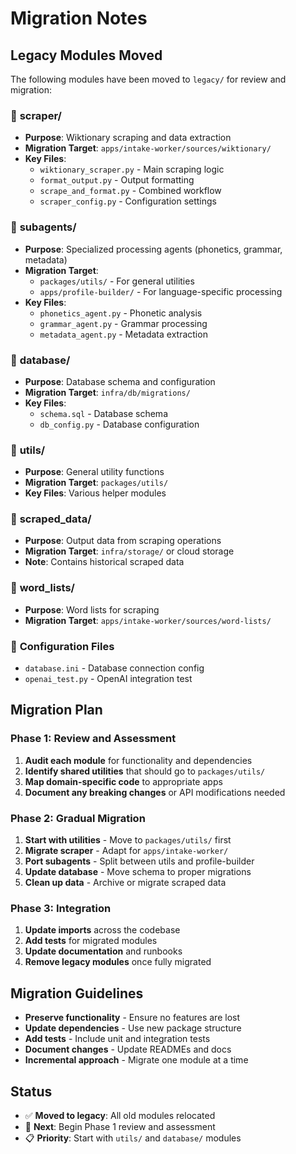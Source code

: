 # Migration Notes

## Legacy Modules Moved

The following modules have been moved to `legacy/` for review and migration:

### 📁 **scraper/**
- **Purpose**: Wiktionary scraping and data extraction
- **Migration Target**: `apps/intake-worker/sources/wiktionary/`
- **Key Files**:
  - `wiktionary_scraper.py` - Main scraping logic
  - `format_output.py` - Output formatting
  - `scrape_and_format.py` - Combined workflow
  - `scraper_config.py` - Configuration settings

### 📁 **subagents/**
- **Purpose**: Specialized processing agents (phonetics, grammar, metadata)
- **Migration Target**: 
  - `packages/utils/` - For general utilities
  - `apps/profile-builder/` - For language-specific processing
- **Key Files**:
  - `phonetics_agent.py` - Phonetic analysis
  - `grammar_agent.py` - Grammar processing
  - `metadata_agent.py` - Metadata extraction

### 📁 **database/**
- **Purpose**: Database schema and configuration
- **Migration Target**: `infra/db/migrations/`
- **Key Files**:
  - `schema.sql` - Database schema
  - `db_config.py` - Database configuration

### 📁 **utils/**
- **Purpose**: General utility functions
- **Migration Target**: `packages/utils/`
- **Key Files**: Various helper modules

### 📁 **scraped_data/**
- **Purpose**: Output data from scraping operations
- **Migration Target**: `infra/storage/` or cloud storage
- **Note**: Contains historical scraped data

### 📁 **word_lists/**
- **Purpose**: Word lists for scraping
- **Migration Target**: `apps/intake-worker/sources/word-lists/`

### 📄 **Configuration Files**
- `database.ini` - Database connection config
- `openai_test.py` - OpenAI integration test

## Migration Plan

### Phase 1: Review and Assessment
1. **Audit each module** for functionality and dependencies
2. **Identify shared utilities** that should go to `packages/utils/`
3. **Map domain-specific code** to appropriate apps
4. **Document any breaking changes** or API modifications needed

### Phase 2: Gradual Migration
1. **Start with utilities** - Move to `packages/utils/` first
2. **Migrate scraper** - Adapt for `apps/intake-worker/`
3. **Port subagents** - Split between utils and profile-builder
4. **Update database** - Move schema to proper migrations
5. **Clean up data** - Archive or migrate scraped data

### Phase 3: Integration
1. **Update imports** across the codebase
2. **Add tests** for migrated modules
3. **Update documentation** and runbooks
4. **Remove legacy modules** once fully migrated

## Migration Guidelines

- **Preserve functionality** - Ensure no features are lost
- **Update dependencies** - Use new package structure
- **Add tests** - Include unit and integration tests
- **Document changes** - Update READMEs and docs
- **Incremental approach** - Migrate one module at a time

## Status

- ✅ **Moved to legacy**: All old modules relocated
- 🔄 **Next**: Begin Phase 1 review and assessment
- 📋 **Priority**: Start with `utils/` and `database/` modules
